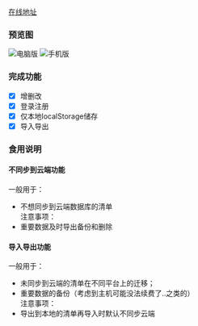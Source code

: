 [在线地址](https://www.amenging.xyz/vue-todo)

### 预览图

![电脑版](http://wx2.sinaimg.cn/mw690/005QPjztgy1fujr7obqbdj310w0jrq3a.jpg)
![手机版](http://wx3.sinaimg.cn/mw690/005QPjztgy1fujr99aci8j308k0f8wef.jpg)

### 完成功能
- [x] 增删改
- [x] 登录注册
- [x] 仅本地localStorage储存
- [x] 导入导出
### 食用说明
#### 不同步到云端功能
一般用于：
- 不想同步到云端数据库的清单  
注意事项：
- 重要数据及时导出备份和删除
#### 导入导出功能
一般用于：
- 未同步到云端的清单在不同平台上的迁移；
- 重要数据的备份（考虑到主机可能没法续费了..之类的）  
注意事项：
- 导出到本地的清单再导入时默认不同步云端